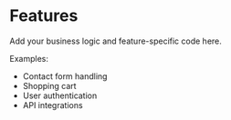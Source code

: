 # Features

Add your business logic and feature-specific code here.

Examples:
- Contact form handling
- Shopping cart
- User authentication
- API integrations
